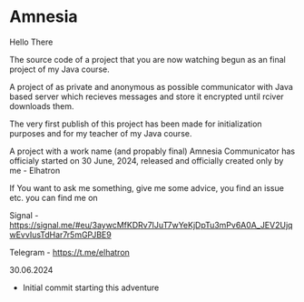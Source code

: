 # Amnesia

Hello There

The source code of a project that you are now watching begun as an final project of my Java course.  

A project of as private and anonymous as possible communicator with Java based server which recieves messages and store it encrypted until rciver downloads them.

The very first publish of this project has been made for initialization purposes and for my teacher of my Java course.

A project with a work name (and propably final) Amnesia Communicator has officialy started on 30 June, 2024, released and officially created only by me - Elhatron

If You want to ask me something, give me some advice, you find an issue etc. you can find me on

Signal - https://signal.me/#eu/3aywcMfKDRv7IJuT7wYeKjDpTu3mPv6A0A_JEV2UjqwEvvIusTdHar7r5mGPJBE9

Telegram - https://t.me/elhatron

30.06.2024

- Initial commit starting this adventure
